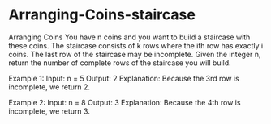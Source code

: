 ﻿# Arranging-Coins-staircase
Arranging Coins
You have n coins and you want to build a staircase with these coins. The staircase consists of k rows where the ith row has exactly i coins. The last row of the staircase may be incomplete.
Given the integer n, return the number of complete rows of the staircase you will build.

Example 1:
Input: n = 5
Output: 2
Explanation: Because the 3rd row is incomplete, we return 2.

Example 2:
Input: n = 8
Output: 3
Explanation: Because the 4th row is incomplete, we return 3.


